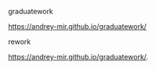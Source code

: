 graduatework


https://andrey-mir.github.io/graduatework/

rework

https://andrey-mir.github.io/graduatework/.
